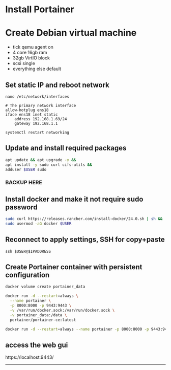 # Install Portainer

# Create Debian virtual machine
- tick qemu agent on
- 4 core 16gb ram
- 32gb VirtIO block 
- scsi single
- everything else default
## Set static IP and reboot network

```nano /etc/network/interfaces```

```
# The primary network interface
allow-hotplug ens18
iface ens18 inet static
    address 192.168.1.69/24
    gateway 192.168.1.1
```

```systemctl restart networking```


## Update and install required packages

```sh
apt update && apt upgrade -y && 
apt install -y sudo curl cifs-utils && 
adduser $USER sudo
```

### BACKUP HERE 

## Install docker and make it not require sudo password

```sh
sudo curl https://releases.rancher.com/install-docker/24.0.sh | sh &&
sudo usermod -aG docker $USER
```

## Reconnect to apply settings, SSH for copy+paste

```ssh $USER@$IPADDRESS```

## Create Portainer container with persistent configuration ##

```sh
docker volume create portainer_data
```

```sh
docker run -d --restart=always \
  --name portainer \
  -p 8000:8000 -p 9443:9443 \
  -v /var/run/docker.sock:/var/run/docker.sock \
  -v portainer_data:/data \
  portainer/portainer-ce:latest
```
```sh
docker run -d --restart=always --name portainer -p 8000:8000 -p 9443:9443 -v /var/run/docker.sock:/var/run/docker.sock -v portainer_data:/data portainer/portainer-ce:latest
```
## access the web gui ##

https://localhost:9443/



___